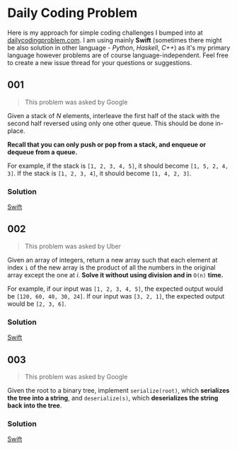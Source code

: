 # Daily Coding Problem

Here is my approach for simple coding challenges I bumped into at [dailycodingproblem.com](http://dailycodingproblem.com). I am using mainly **Swift** (sometimes there might be also solution in other language - *Python*, *Haskell*, *C++*) as it's my primary language however problems are of course language-independent. Feel free to create a new issue thread for your questions or suggestions.

## 001
> This problem was asked by Google

Given a stack of *N* elements, interleave the first half of the stack with the second half reversed using only one other queue. This should be done in-place.

**Recall that you can only push or pop from a stack, and enqueue or dequeue from a queue.**

For example, if the stack is `[1, 2, 3, 4, 5]`, it should become `[1, 5, 2, 4, 3]`.
If the stack is `[1, 2, 3, 4]`, it should become `[1, 4, 2, 3]`.

### Solution

[Swift](solutions/001.swift)

## 002
> This problem was asked by Uber

Given an array of integers, return a new array such that each element at index ``i`` of the new array is the product of all the numbers in the original array except the one at *i*. **Solve it without using division and in** `O(n)` **time.**

For example, if our input was `[1, 2, 3, 4, 5]`, the expected output would be `[120, 60, 40, 30, 24]`. If our input was `[3, 2, 1]`, the expected output would be `[2, 3, 6]`.

### Solution

[Swift](solutions/002.swift)

## 003
> This problem was asked by Google

Given the root to a binary tree, implement `serialize(root)`, which **serializes the tree into a string**, and `deserialize(s)`, which **deserializes the string back into the tree**.

### Solution

[Swift](solutions/003.swift)
